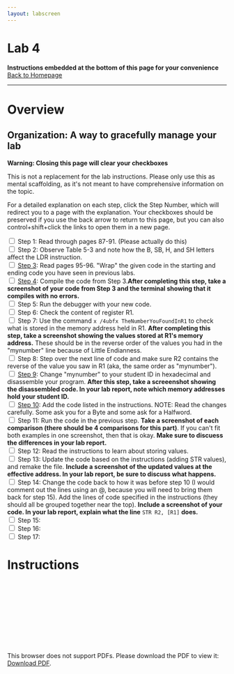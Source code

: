 ```yaml
---
layout: labscreen
---
```


# Lab 4
**Instructions embedded at the bottom of this page for your convenience**<br>
[Back to Homepage](..)

---
# Overview

## Organization: A way to gracefully manage your lab
**Warning: Closing this page will clear your checkboxes**

This is not a replacement for the lab instructions. Please only use this as mental scaffolding, as it's not meant to have comprehensive information on the topic.

For a detailed explanation on each step, click the Step Number, which will redirect you to a page with the explanation. Your checkboxes should be preserved if you use the back arrow to return to this page, but you can also control+shift+click the links to open them in a new page.

<input type="checkbox"> Step 1: Read through pages 87-91. (Please actually do this)<br>
<input type="checkbox"> Step 2: Observe Table 5-3 and note how the B, SB, H, and SH letters affect the LDR instruction.<br>
<input type="checkbox"> [Step 3](./step3.md): Read pages 95-96. "Wrap" the given code in the starting and ending code you have seen in previous labs. <br>
<input type="checkbox"> [Step 4](./step4.md): Compile the code from Step 3.**After completing this step, take a screenshot of your code from Step 3 and the terminal showing that it compiles with no errors.**<br>
<input type="checkbox"> Step 5: Run the debugger with your new code.<br>
<input type="checkbox"> Step 6: Check the content of register R1.<br>
<input type="checkbox"> Step 7: Use the command `x /4ubfx TheNumberYouFoundInR1` to check what is stored in the memory address held in R1. **After completing this step, take a screenshot showing the values stored at R1's memory address.** These should be in the reverse order of the values you had in the "mynumber" line because of Little Endianness.<br>
<input type="checkbox"> Step 8: Step over the next line of code and make sure R2 contains the reverse of the value you saw in R1 (aka, the same order as "mynumber").<br>
<input type="checkbox"> [Step 9](./step9.md): Change "mynumber" to your student ID in hexadecimal and disassemble your program. **After this step, take a screeenshot showing the disassembled code. In your lab report, note which memory addresses hold your student ID.** <br>
<input type="checkbox"> [Step 10](./step10.md): Add the code listed in the instructions. NOTE: Read the changes carefully. Some ask you for a Byte and some ask for a Halfword.<br>
<input type="checkbox"> Step 11: Run the code in the previous step. **Take a screenshot of each comparison (there should be 4 comparisons for this part)**. If you can't fit both examples in one screenshot, then that is okay. **Make sure to discuess the differences in your lab report.**<br>
<input type="checkbox"> Step 12: Read the instructions to learn about storing values.<br>
<input type="checkbox"> Step 13: Update the code based on the instructions (adding STR values), and remake the file. **Include a screenshot of the updated values at the effective address. In your lab report, be sure to discuss what happens.**  <br>
<input type="checkbox"> Step 14: Change the code back to how it was before step 10 (I would comment out the lines using an @, because you will need to bring them back for step 15). Add the lines of code specified in the instructions (they should all be grouped together near the top). **Include a screenshot of your code. In your lab report, explain what the line** `STR R2, [R1]` **does.**<br>
<input type="checkbox"> Step 15: <br>
<input type="checkbox"> Step 16: <br>
<input type="checkbox"> Step 17: <br>


# Instructions
<object data="Lab4Instructions.pdf" type="application/pdf" width="100%" height="700px">
    <embed src="Lab4Instructions.pdf">
        <p>This browser does not support PDFs. Please download the PDF to view it: <a href="Lab4Instructions.pdf">Download PDF</a>.</p>
    </embed>
</object>



<!-- Credit goes to https://stackoverflow.com/users/2301402/suneel-kumar for the fallback link code --> 


